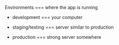 Environments === where the app is running

- development === your computer

- staging/testing === server similar to production

- production === strong server somewhere